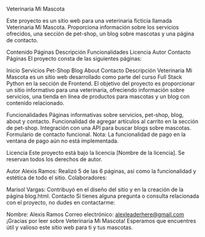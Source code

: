 Veterinaria Mi Mascota

Este proyecto es un sitio web para una veterinaria ficticia llamada Veterinaria Mi Mascota. Proporciona información sobre los servicios ofrecidos, una sección de pet-shop, un blog sobre mascotas y una página de contacto.

Contenido
Páginas
Descripción
Funcionalidades
Licencia
Autor
Contacto
Páginas
El proyecto consta de las siguientes páginas:

Inicio
Servicios
Pet-Shop
Blog
About
Contacto
Descripción
Veterinaria Mi Mascota es un sitio web desarrollado como parte del curso Full Stack Python en la sección de Frontend. El objetivo del proyecto es proporcionar un sitio informativo para una veterinaria, ofreciendo información sobre servicios, una tienda en línea de productos para mascotas y un blog con contenido relacionado.

Funcionalidades
Páginas informativas sobre servicios, pet-shop, blog, about y contacto.
Funcionalidad de agregar artículos al carrito en la sección de pet-shop.
Integración con una API para buscar blogs sobre mascotas.
Formulario de contacto funcional.
Nota: La funcionalidad de pago en la ventana de pago aún no está implementada.

Licencia
Este proyecto está bajo la licencia [Nombre de la licencia]. Se reservan todos los derechos de autor.

Autor
Alexis Ramos: Realizó 5 de las 6 páginas, así como la funcionalidad y estética de todo el sitio.
Colaboradores:

Marisol Vargas: Contribuyó en el diseño del sitio y en la creación de la página blog.html.
Contacto
Si tienes alguna pregunta o consulta relacionada con el proyecto, no dudes en contactarme:

Nombre: Alexis Ramos
Correo electrónico: alexleaderhere@gmail.com
¡Gracias por leer sobre Veterinaria Mi Mascota! Esperamos que encuentres útil y valioso este sitio web para ti y tus mascotas.
